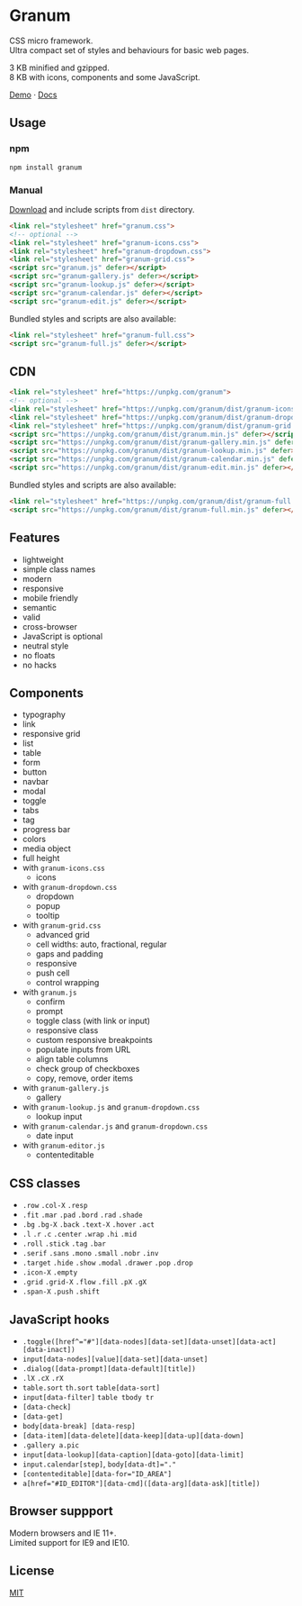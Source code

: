# Granum

CSS micro framework.  
Ultra compact set of styles and behaviours for basic web pages.

3 KB minified and gzipped.  
8 KB with icons, components and some JavaScript.

[Demo](https://vvvkor.github.io/granum/) · [Docs](https://github.com/vvvkor/granum/blob/master/docs/docs.md)

## Usage

### npm

```shell
npm install granum
```

### Manual

[Download](https://github.com/vvvkor/granum/archive/refs/heads/master.zip)
and include scripts from `dist` directory.

```html
<link rel="stylesheet" href="granum.css">
<!-- optional -->
<link rel="stylesheet" href="granum-icons.css">
<link rel="stylesheet" href="granum-dropdown.css">
<link rel="stylesheet" href="granum-grid.css">
<script src="granum.js" defer></script>
<script src="granum-gallery.js" defer></script>
<script src="granum-lookup.js" defer></script>
<script src="granum-calendar.js" defer></script>
<script src="granum-edit.js" defer></script>
```

Bundled styles and scripts are also available:

```html
<link rel="stylesheet" href="granum-full.css">
<script src="granum-full.js" defer></script>
```

## CDN

```html
<link rel="stylesheet" href="https://unpkg.com/granum">
<!-- optional -->
<link rel="stylesheet" href="https://unpkg.com/granum/dist/granum-icons.min.css">
<link rel="stylesheet" href="https://unpkg.com/granum/dist/granum-dropdown.min.css">
<link rel="stylesheet" href="https://unpkg.com/granum/dist/granum-grid.min.css">
<script src="https://unpkg.com/granum/dist/granum.min.js" defer></script>
<script src="https://unpkg.com/granum/dist/granum-gallery.min.js" defer></script>
<script src="https://unpkg.com/granum/dist/granum-lookup.min.js" defer></script>
<script src="https://unpkg.com/granum/dist/granum-calendar.min.js" defer></script>
<script src="https://unpkg.com/granum/dist/granum-edit.min.js" defer></script>
```

Bundled styles and scripts are also available:

```html
<link rel="stylesheet" href="https://unpkg.com/granum/dist/granum-full.min.css">
<script src="https://unpkg.com/granum/dist/granum-full.min.js" defer></script>
```

## Features

- lightweight
- simple class names
- modern
- responsive
- mobile friendly
- semantic
- valid
- cross-browser
- JavaScript is optional
- neutral style
- no floats
- no hacks

## Components

- typography
- link
- responsive grid
- list
- table
- form
- button
- navbar
- modal
- toggle
- tabs
- tag
- progress bar
- colors
- media object
- full height
- with `granum-icons.css`
  - icons
- with `granum-dropdown.css`
  - dropdown
  - popup
  - tooltip
- with `granum-grid.css`
  - advanced grid
  - cell widths: auto, fractional, regular
  - gaps and padding
  - responsive
  - push cell
  - control wrapping
- with `granum.js`
  - confirm
  - prompt 
  - toggle class (with link or input)
  - responsive class
  - custom responsive breakpoints
  - populate inputs from URL
  - align table columns
  - check group of checkboxes
  - copy, remove, order items
- with `granum-gallery.js`
  - gallery
- with `granum-lookup.js` and `granum-dropdown.css`
  - lookup input
- with `granum-calendar.js` and `granum-dropdown.css`
  - date input
- with `granum-editor.js`
  - contenteditable

## CSS classes

- `.row` `.col-X` `.resp`
- `.fit` `.mar` `.pad` `.bord` `.rad` `.shade`
- `.bg` `.bg-X` `.back` `.text-X` `.hover` `.act`
- `.l` `.r` `.c` `.center` `.wrap` `.hi` `.mid` 
- `.roll` `.stick` `.tag` `.bar`
- `.serif` `.sans` `.mono` `.small` `.nobr` `.inv`
- `.target` `.hide` `.show` `.modal` `.drawer` `.pop` `.drop`
- `.icon-X` `.empty`
- `.grid` `.grid-X` `.flow` `.fill` `.pX` `.gX`
- `.span-X` `.push` `.shift`

## JavaScript hooks

- `.toggle([href^="#"][data-nodes][data-set][data-unset][data-act][data-inact])`
- `input[data-nodes][value][data-set][data-unset]`
- `.dialog([data-prompt][data-default][title])`
- `.lX` `.cX` `.rX`
- `table.sort` `th.sort` `table[data-sort]`
- `input[data-filter]` `table tbody tr`
- `[data-check]`
- `[data-get]`
- `body[data-break] [data-resp]`
- `[data-item][data-delete][data-keep][data-up][data-down]`
- `.gallery a.pic`
- `input[data-lookup][data-caption][data-goto][data-limit]`
- `input.calendar[step]`, `body[data-dt]="."`
- `[contenteditable][data-for="ID_AREA"]`
- `a[href="#ID_EDITOR"][data-cmd]([data-arg][data-ask][title])`

## Browser suppport

Modern browsers and IE 11+.  
Limited support for IE9 and IE10.

## License

[MIT](./LICENSE)